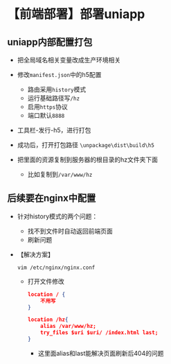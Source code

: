 # 【前端部署】部署uniapp

## uniapp内部配置打包

- 把全局域名相关变量改成生产环境相关

- 修改`manifest.json`中的h5配置

    - 路由采用`history`模式
    - 运行基础路径写`/hz`
    - 启用`https`协议
    - 端口默认`8888`

- 工具栏-发行-h5，进行打包

- 成功后，打开打包路径
    `\unpackage\dist\build\h5`

- 把里面的资源复制到服务器的根目录的hz文件夹下面
    - 比如复制到`/var/www/hz`


## 后续要在nginx中配置

- 针对history模式的两个问题：

    - 找不到文件时自动返回前端页面
    - 刷新问题

- 【解决方案】
    ```
    vim /etc/nginx/nginx.conf
    ```
    - 打开文件修改
        ```json
        location / {
            不用写
        }

        location /hz{
            alias /var/www/hz;
            try_files $uri $uri/ /index.html last;
        }
        ```
        - 这里面alias和last能解决页面刷新后404的问题